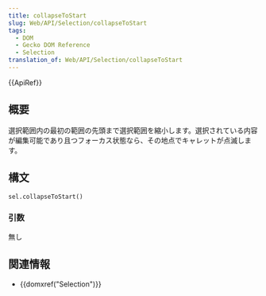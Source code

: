 ```yaml
---
title: collapseToStart
slug: Web/API/Selection/collapseToStart
tags:
  - DOM
  - Gecko DOM Reference
  - Selection
translation_of: Web/API/Selection/collapseToStart
---
```

{{ApiRef}}

## 概要

選択範囲内の最初の範囲の先頭まで選択範囲を縮小します。選択されている内容が編集可能であり且つフォーカス状態なら、その地点でキャレットが点滅します。

## 構文

```
sel.collapseToStart()
```

### 引数

無し

## 関連情報

- {{domxref("Selection")}}
